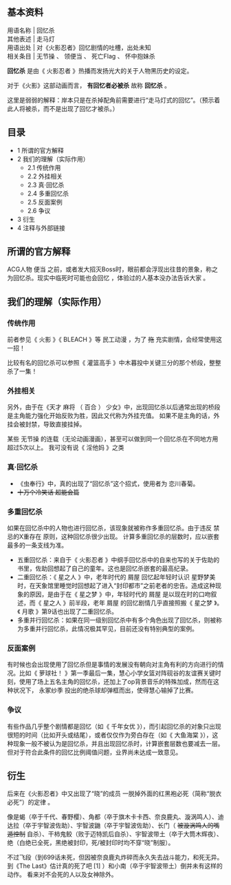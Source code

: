 **基本资料**  
---  
用语名称  |  回忆杀   
其他表述  |  走马灯   
用语出处  |  对《火影忍者》回忆剧情的吐槽，出处未知   
相关条目  |  无节操  、  领便当  、  死亡Flag  、  怀中抱妹杀   
  
**回忆杀** 是由《  火影忍者  》热播而发扬光大的关于人物黑历史的设定。

对于《火影》这部动画而言， **有回忆者必被杀** 故称 **回忆杀** 。

这里是弱弱的解释：岸本只是在杀掉配角前需要进行“走马灯式的回忆”。（预示着此人将被杀，而不是出现了回忆才被杀。）

##  目录

  * 1  所谓的官方解释 
  * 2  我们的理解（实际作用） 
    * 2.1  传统作用 
    * 2.2  外挂相关 
    * 2.3  真·回忆杀 
    * 2.4  多重回忆杀 
    * 2.5  反面案例 
    * 2.6  争议 
  * 3  衍生 
  * 4  注释与外部链接 

##  所谓的官方解释

ACG人物  便当  之前，或者发大招灭Boss时，眼前都会浮现出往昔的景象，称之为回忆杀。现实中临死时可能也会回忆  ，体验过的人基本没办法告诉大家  。

##  我们的理解（实际作用）

###  传统作用

前者参见《  火影  》《  BLEACH  》等  民工动漫  ，为了 ~~拖~~ 充实剧情，会经常使用这一招！

比较有名的回忆杀可以参照《  灌篮高手  》中木暮投中关键三分的那个桥段，整整杀了一集！

###  外挂相关

另外，由于在《天才  麻将  （  百合  ）  少女》中，出现回忆杀以后通常出现的桥段是主角能力强化开始反败为胜，因此又代称为外挂充值。
如果不是主角的话，外挂会被封禁，导致直接挂掉。

某些  无节操  的连载（无论动画漫画），甚至可以做到同一个回忆杀在不同地方用超过5次以上。  我可没有说《  淫他妈  》之类

###  真·回忆杀

  * 《虫奉行》中，真的出现了“回忆杀”这个招式，使用者为 恋川春菊。 
  * ~~十万个冷笑话 超能会篇~~

###  多重回忆杀

如果在回忆杀中的人物也进行回忆杀，该现象就被称作多重回忆杀。由于违反  禁忌的X重存在  原则，这种回忆杀很少出现。
计算多重回忆杀的层数时，应以嵌套最多的一条支线为准。

  * 五重回忆杀：来自于《  火影忍者  》中纲手回忆杀中的自来也写的关于佐助的书里，佐助回想起了自己的童年。这也是回忆杀嵌套的最高纪录。 
  * 二重回忆杀：《  星之人  》中，老年时代的  屑屋  回忆起年轻时认识  星野梦美  时，在天象馆里睡觉时回想起了进入“封印都市”之前老者的忠告。造成这种现象的原因，是由于在《  星之梦  》中，年轻时代的  屑屋  是以现在时的口吻叙述，而《  星之人  》前半段，老年  屑屋  的回忆剧情几乎直接照搬《  星之梦  》。《  月歌  》第9话也出现了二重回忆杀。 
  * 多重并行回忆杀：如果在同一级别回忆杀中有多个角色出现了回忆杀，则被称为多重并行回忆杀，此情况极其罕见，目前还没有特别典型的案例。 

###  反面案例

有时候也会出现使用了回忆杀但是事情的发展没有朝向对主角有利的方向进行的情况。比如《  萝球社！
》第一季最后一集，慧心小学女篮对阵砚谷的友谊赛关键时刻，使用了场上五名主角的回忆杀，还加上了op背景音乐的特殊加成，然而在这种状况下，  永冢纱季
投出的绝杀球却弹框而出，使得慧心输掉了比赛。

###  争议

有些作品几乎整个剧情都是回忆（如《  千年女优  》），而引起回忆杀的对象只出现很短的时间（比如开头或结尾），或者仅仅作为旁白存在（如《  大鱼海棠
》），这种现象一般不被认为是回忆杀，并且出现回忆杀时，计算嵌套层数也要减去一层。但对于符合此条件的回忆比例阈值问题，业界尚未达成一致意见。

##  衍生

后来在《火影忍者》中又出现了“晓”的成员  一脱掉外面的红黑袍必死（简称“脱衣必死”）的定律  。

像是蝎（卒于千代、春野樱）、角都（卒于旗木卡卡西、奈良鹿丸、漩涡鸣人）、迪达拉（卒于宇智波佐助）、宇智波鼬（卒于宇智波佐助）、长门（
~~被漩涡鸣人的嘴遁控制~~
自杀）、干柿鬼鲛（败于迈特凯后自杀）、宇智波带土（卒于大筒木辉夜）、绝（白绝已全死，黑绝被封印，死/被封印时均不穿“晓”制服）。

不过飞段（到699话未死，但因被奈良鹿丸炸碎而永久失去战斗能力，和死无异。到《The Last》估计真的死了吧  [1]
）和小南（卒于宇智波带土）倒并未有这样的动作。  看来对不会死的人以及女神除外。